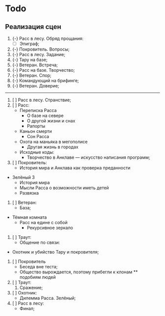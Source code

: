 # Todo
## Реализация сцен

   1. {-} Расс в лесу. Обряд прощания:
      * [ ] Эпиграф;
   1. {-} Покровитель. Вопросы;
   1. {-} Расс в лесу. Задание;
   1. {-} Тару на базе;
   1. {-} Ветеран. Встреча;
   1. {-} Расс на базе. Творчество;
   1. {-} Ветеран. Спор;
   1. {-} Командующий на брифинге;
   1. {-} Ветеран. Доверие;

---

   1. [ ] Расс в лесу. Странствие;
   1. [ ] Расс:
      * Переписка Расса
         * О базе на севере 
         * О другой жизни и снах
         * Рапорты
      * Каньон смерти
         * Сон Расса
      * Охота на маньяка в мегополисе
         * Другая жизнь в городах
      * Исходные коды:
         * Творчество в Анклаве &mdash; искусство написания программ;
   1. [ ] Покровитель:
      * История мира и Анклава как проверка преданности
   * Зелёный 3
      * История мира
      * Мысли Расса о возможности иметь детей
      * Развязка
   1. [ ] Ветеран:
      * База;
   * Тёмная комната
      * Расс на едине с собой
         * Рекурсивное зеркало
   1. [ ] Траут:
      * Общение по связи:
   * Охотник и убийство Тару и покровителя;
   1. [ ] Покровитель
      * Беседа вне теста;
      * Общество вырождается, поэтому прибегли к клонам ** подобиям людей
   1. [ ] Траут:
      1. Сражение;
   1. [ ] Охотник:
      * Дилемма Расса. Зелёный;
   1. [ ] Расс в лесу:
      * Финал;
